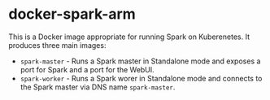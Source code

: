 # docker-spark-arm

This is a Docker image appropriate for running Spark on Kuberenetes. It produces three main images:
* `spark-master` - Runs a Spark master in Standalone mode and exposes a port for Spark and a port for the WebUI.
* `spark-worker` - Runs a Spark worer in Standalone mode and connects to the Spark master via DNS name `spark-master`.
